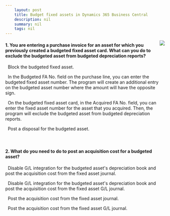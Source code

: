 ```yaml
---
    layout: post
    title: Budget fixed assets in Dynamics 365 Business Central  
    description: nil
    summary: nil
    tags: nil
---
```



 <a target="_blank" href="https://docs.microsoft.com/en-us/learn/modules/budget-fixed-assets/6-check/"><i class="fas fa-external-link-alt"></i> </a>
 <img align="right" src="https://docs.microsoft.com/en-us/learn/achievements/budget-fixed-assets.svg">
####  1. You are entering a purchase invoice for an asset for which you previously created a budgeted fixed asset card. What can you do to exclude the budgeted asset from budgeted depreciation reports?


<i class='far fa-square'></i> &nbsp;&nbsp;Block the budgeted fixed asset.

<i class='fas fa-check-square' style='color: Dodgerblue;'></i> &nbsp;&nbsp;In the Budgeted FA No. field on the purchase line, you can enter the budgeted fixed asset number. The program will create an additional entry on the budgeted asset number where the amount will have the opposite sign.

<i class='far fa-square'></i> &nbsp;&nbsp;On the budgeted fixed asset card, in the Acquired FA No. field, you can enter the fixed asset number for the asset that you acquired. Then, the program will exclude the budgeted asset from budgeted depreciation reports.

<i class='far fa-square'></i> &nbsp;&nbsp;Post a disposal for the budgeted asset.
<br />
<br />
<br />

####  2. What do you need to do to post an acquisition cost for a budgeted asset?


<i class='far fa-square'></i> &nbsp;&nbsp;Disable G/L integration for the budgeted asset's depreciation book and post the acquisition cost from the fixed asset journal.

<i class='far fa-square'></i> &nbsp;&nbsp;Disable G/L integration for the budgeted asset's depreciation book and post the acquisition cost from the fixed asset G/L journal.

<i class='fas fa-check-square' style='color: Dodgerblue;'></i> &nbsp;&nbsp;Post the acquisition cost from the fixed asset journal.

<i class='far fa-square'></i> &nbsp;&nbsp;Post the acquisition cost from the fixed asset G/L journal.
<br />
<br />
<br />
